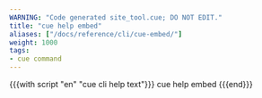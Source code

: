 ```yaml
---
WARNING: "Code generated site_tool.cue; DO NOT EDIT."
title: "cue help embed"
aliases: ["/docs/reference/cli/cue-embed/"]
weight: 1000
tags:
- cue command
---
```


{{{with script "en" "cue cli help text"}}}
cue help embed
{{{end}}}

